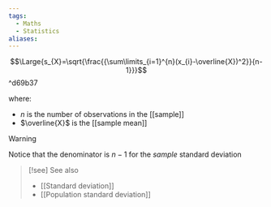 ```yaml
---
tags:
  - Maths
  - Statistics
aliases:
---
```


$$\Large{s_{X}=\sqrt{\frac{{\sum\limits_{i=1}^{n}(x_{i}-\overline{X})^2}}{n-1}}}$$^d69b37

where:
- $n$ is the number of observations in the [[sample]]
- $\overline{X}$ is the [[sample mean]]

> [!warning] 
> Notice that the denominator is $n-1$ for the *sample* standard deviation

> [!see] See also 
> - [[Standard deviation]]
> - [[Population standard deviation]]

